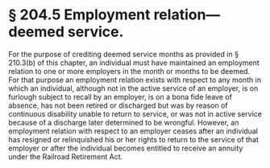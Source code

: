 # § 204.5   Employment relation—deemed service.

For the purpose of crediting deemed service months as provided in § 210.3(b) of this chapter, an individual must have maintained an employment relation to one or more employers in the month or months to be deemed. For that purpose an employment relation exists with respect to any month in which an individual, although not in the active service of an employer, is on furlough subject to recall by an employer, is on a bona fide leave of absence, has not been retired or discharged but was by reason of continuous disability unable to return to service, or was not in active service because of a discharge later determined to be wrongful. However, an employment relation with respect to an employer ceases after an individual has resigned or relinquished his or her rights to return to the service of that employer or after the individual becomes entitled to receive an annuity under the Railroad Retirement Act.




